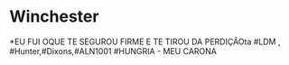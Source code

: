 # Winchester
*EU FUI OQUE TE SEGUROU FIRME E TE TIROU DA PERDIÇÃOta
#LDM , #Hunter,#Dixons,#ALN1001
#HUNGRIA - MEU CARONA
